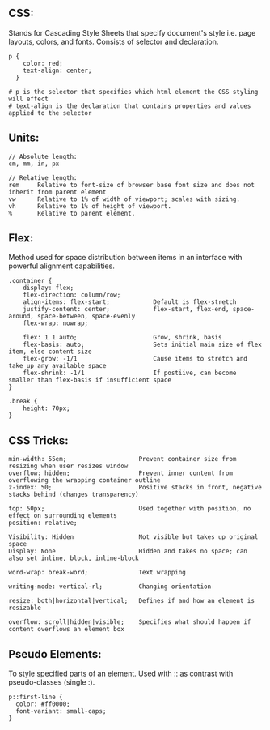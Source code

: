 ## CSS:
Stands for Cascading Style Sheets that specify document's style i.e. page layouts, colors, and fonts. Consists of selector and declaration.
```
p {
    color: red;
    text-align: center;
  }
  
# p is the selector that specifies which html element the CSS styling will effect
# text-align is the declaration that contains properties and values applied to the selector
```

## Units:
```
// Absolute length:
cm, mm, in, px

// Relative length:
rem     Relative to font-size of browser base font size and does not inherit from parent element
vw      Relative to 1% of width of viewport; scales with sizing.
vh      Relative to 1% of height of viewport.
%       Relative to parent element.
```

## Flex:
Method used for space distribution between items in an interface with powerful alignment capabilities.
```
.container {
    display: flex;
    flex-direction: column/row;
    align-items: flex-start;            Default is flex-stretch
    justify-content: center;            flex-start, flex-end, space-around, space-between, space-evenly
    flex-wrap: nowrap;
    
    flex: 1 1 auto;                     Grow, shrink, basis
    flex-basis: auto;                   Sets initial main size of flex item, else content size
    flex-grow: -1/1                     Cause items to stretch and take up any available space 
    flex-shrink: -1/1                   If postiive, can become smaller than flex-basis if insufficient space  
}

.break {
    height: 70px;  
}

```

## CSS Tricks:
```
min-width: 55em;                    Prevent container size from resizing when user resizes window
overflow: hidden;                   Prevent inner content from overflowing the wrapping container outline
z-index: 50;                        Positive stacks in front, negative stacks behind (changes transparency)

top: 50px;                          Used together with position, no effect on surrounding elements
position: relative;

Visibility: Hidden                  Not visible but takes up original space
Display: None                       Hidden and takes no space; can also set inline, block, inline-block

word-wrap: break-word;              Text wrapping

writing-mode: vertical-rl;          Changing orientation 

resize: both|horizontal|vertical;   Defines if and how an element is resizable

overflow: scroll|hidden|visible;    Specifies what should happen if content overflows an element box
```

## Pseudo Elements:
To style specified parts of an element. Used with :: as contrast with pseudo-classes (single :).
```
p::first-line {             
  color: #ff0000;
  font-variant: small-caps;
}
```
